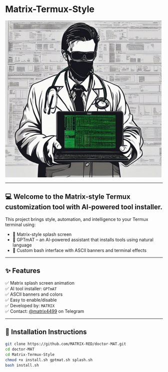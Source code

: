# Matrix-Termux-Style

<img src="doctor%20MAT.png" alt="Doctor MAT Logo" width="500"/>

---

## 💻 Welcome to the Matrix-style Termux customization tool with AI-powered tool installer.

This project brings style, automation, and intelligence to your Termux terminal using:
- 🎥 Matrix-style splash screen
- 🧠 GPTmAT – an AI-powered assistant that installs tools using natural language
- 🎨 Custom bash interface with ASCII banners and terminal effects

---

## ✨ Features

✅ Matrix splash screen animation  
✅ AI tool installer: `GPTmAT`  
✅ ASCII banners and colors  
✅ Easy to enable/disable  
✅ Developed by: `MATRIX`  
✅ Contact: [@matrix4499](https://t.me/matrix4499) on Telegram

---

## 🚀 Installation Instructions

```bash
git clone https://github.com/MATRIX-RED/doctor-MAT.git
cd doctor-MAT
cd Matrix-Termux-Style
chmod +x install.sh gptmat.sh splash.sh
bash install.sh
